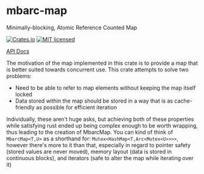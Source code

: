 # mbarc-map
Minimally-blocking, Atomic Reference Counted Map

[![Crates.io][crates-badge]][crates-url]
[![MIT licensed][mit-badge]][mit-url]

[crates-badge]: https://img.shields.io/crates/v/mbarc-map.svg
[crates-url]: https://crates.io/crates/mbarc-map
[mit-badge]: https://img.shields.io/badge/license-MIT-blue.svg
[mit-url]: https://github.com/gentlecolts/mbarc-map/blob/main/LICENSE

[API Docs](https://docs.rs/mbarc-map/latest/mbarc_map/)

The motivation of the map implemented in this crate is to provide a map that is better suited towards concurrent use.  This crate attempts to solve two problems:
- Need to be able to refer to map elements without keeping the map itself locked
- Data stored within the map should be stored in a way that is as cache-friendly as possible for efficient iteration

Individually, these aren't huge asks, but achieving both of these properties while satisfying rust ended up being complex enough to be worth wrapping, thus leading to the creation of MbarcMap.
You can kind of think of `MbarcMap<T,U>` as a shorthand for: `Mutex<HashMap<T,Arc<Mutex<U>>>>`, however there's more to it than that, especially in regard to pointer safety (stored values are never moved), memory layout (data is stored in continuous blocks), and iterators (safe to alter the map while iterating over it)
